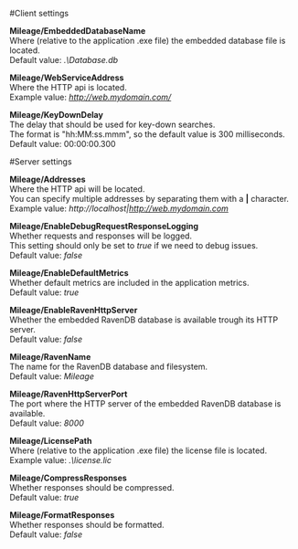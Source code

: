 #Client settings

**Mileage/EmbeddedDatabaseName**  
Where (relative to the application .exe file) the embedded database file is located.  
Default value: *.\Database.db*

**Mileage/WebServiceAddress**  
Where the HTTP api is located.  
Example value: *http://web.mydomain.com/*

**Mileage/KeyDownDelay**  
The delay that should be used for key-down searches.  
The format is "hh:MM:ss.mmm", so the default value is 300 milliseconds.  
Default value: 00:00:00.300

#Server settings

**Mileage/Addresses**  
Where the HTTP api will be located.  
You can specify multiple addresses by separating them with a **|** character.  
Example value: *http://localhost|http://web.mydomain.com*

**Mileage/EnableDebugRequestResponseLogging**  
Whether requests and responses will be logged.  
This setting should only be set to *true* if we need to debug issues.  
Default value: *false*

**Mileage/EnableDefaultMetrics**  
Whether default metrics are included in the application metrics.  
Default value: *true*  

**Mileage/EnableRavenHttpServer**  
Whether the embedded RavenDB database is available trough its HTTP server.  
Default value: *false*  

**Mileage/RavenName**  
The name for the RavenDB database and filesystem.  
Default value: *Mileage*

**Mileage/RavenHttpServerPort**  
The port where the HTTP server of the embedded RavenDB database is available.  
Default value: *8000*

**Mileage/LicensePath**  
Where (relative to the application .exe file) the license file is located.  
Example value: *.\license.lic*

**Mileage/CompressResponses**  
Whether responses should be compressed.  
Default value: *true*

**Mileage/FormatResponses**  
Whether responses should be formatted.  
Default value: *false*
